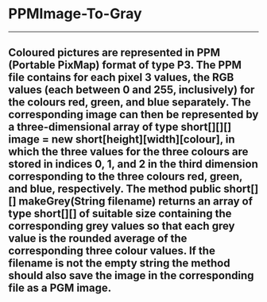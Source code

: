 # PPMImage-To-Gray

---------------------------------------------------------
Coloured pictures are represented in PPM (Portable PixMap) format of type P3. The PPM file contains for each pixel 3 values,
the RGB values (each between 0 and 255, inclusively) for the colours red, green, and blue
separately. The corresponding image can then be represented by a three-dimensional array
of type short[][][] image = new short[height][width][colour], in which the
three values for the three colours are stored in indices 0, 1, and 2 in the third dimension
corresponding to the three colours red, green, and blue, respectively.
The method public short[][] makeGrey(String filename) returns an array of type short[][]
of suitable size containing the corresponding grey values so that each grey value is the
rounded average of the corresponding three colour values. If the filename is not the
empty string the method should also save the image in the corresponding file as a PGM
image.
-----------------------------------------------------------
